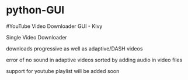 # python-GUI

#YouTube Video Downloader
GUI - Kivy

Single Video Downloader

downloads progressive as well as adaptive/DASH videos

error of no sound in adaptive videos sorted by adding audio in video files


support for youtube playlist will be added soon
